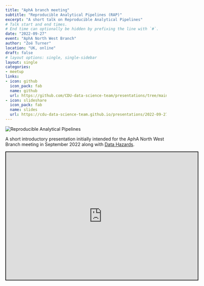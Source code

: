```yaml
---
title: "AphA branch meeting"
subtitle: "Reproducible Analytical Pipelines (RAP)"
excerpt: "A short talk on Reproducible Analytical Pipelines"
# Talk start and end times.
# End time can optionally be hidden by prefixing the line with `#`.
date: "2022-09-27"
event: "AphA North West Branch"
author: "Zoë Turner"
location: "UK, online"
draft: false
# layout options: single, single-sidebar
layout: single
categories:
- meetup
links:
- icon: github
  icon_pack: fab
  name: github
  url: https://github.com/CDU-data-science-team/presentations/tree/main/2022-09-27%20reproducible-analytical-pipeline
- icon: slideshare
  icon_pack: fab
  name: slides
  url: https://cdu-data-science-team.github.io/presentations/2022-09-27%20reproducible-analytical-pipeline/Reproducible-Analytical-Pipeline.html#1
---
```


![Reproducible Analytical Pipelines](featured.png)


A short introductory presentation initially intended for the AphA North West Branch meeting in September 2022 along with [Data Hazards](https://philosopher-analyst.netlify.app/talk/data-hazards/).

<iframe src="https://cdu-data-science-team.github.io/presentations/2022-09-27%20reproducible-analytical-pipeline/Reproducible-Analytical-Pipeline.html#1" width="600" height="400" style="border:2px solid currentColor;" loading="lazy" allowfullscreen></iframe> <script>fitvids('.shareagain', {players: 'iframe'});</script>
